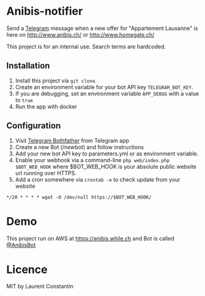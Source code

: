 # Anibis-notifier
Send a [Telegram](https://telegram.org/) message when a new offer for "Appartement Lausanne" is here on <http://www.anibis.ch/> or <http://www.homegate.ch/>

This project is for an internal use. Search terms are hardcoded.

## Installation
1. Install this project via `git clone`.
2. Create an environment variable for your bot API key `TELEGRAM_BOT_KEY`.
3. If you are debugging, set an environment variable `APP_DEBUG` with a value to `true`
4. Run the app with docker

## Configuration
1. Visit [Telegram Bothfather](https://telegram.me/BotFather) from Telegram app
2. Create a new Bot (/newbot) and follow instructions
3. Add your new bot API key to parameters.yml or as environment variable.
4. Enable your webhook via a command-line `php web/index.php $BOT_WEB_HOOK` where $BOT_WEB_HOOK is your absolute public website url running over HTTPS.
5. Add a cron somewhere via `crontab -e` to check update from your website 
   
```*/20 * * * * wget -O /dev/null https://$BOT_WEB_HOOK/```

# Demo
This project run on AWS at <https://anibis.while.ch> and Bot is called [@AnibisBot](https://telegram.me/AnibisBot)

# Licence
MIT by Laurent Constantin
